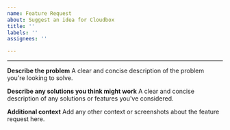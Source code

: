 ```yaml
---
name: Feature Request
about: Suggest an idea for Cloudbox
title: ''
labels: ''
assignees: ''

---
```


---

**Describe the problem**
A clear and concise description of the problem you're looking to solve.

**Describe any solutions you think might work**
A clear and concise description of any solutions or features you've considered.

**Additional context**
Add any other context or screenshots about the feature request here.
